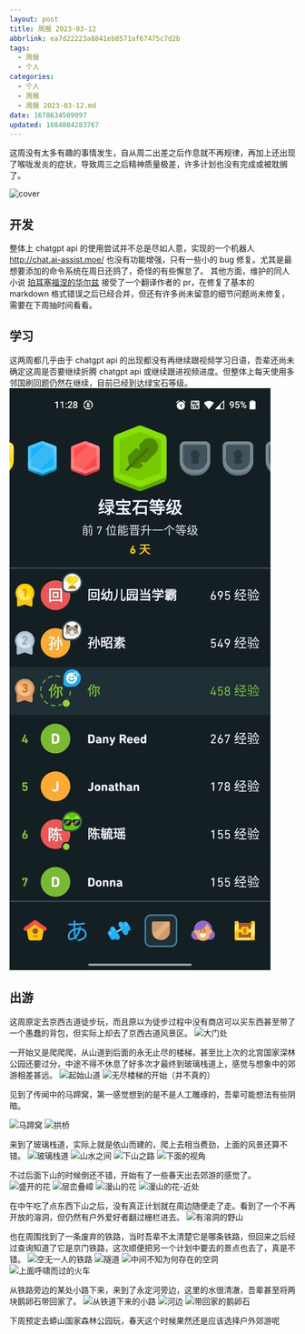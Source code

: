 ```yaml
---
layout: post
title: 周报 2023-03-12
abbrlink: ea7d22223a8841eb8571af67475c7d2b
tags:
  - 周报
  - 个人
categories:
  - 个人
  - 周报
  - 周报 2023-03-12.md
date: 1678634509997
updated: 1684084283767
---
```


这周没有太多有趣的事情发生，自从周二出差之后作息就不再规律，再加上还出现了喉咙发炎的症状，导致周三之后精神质量极差，许多计划也没有完成或被耽搁了。

![cover](https://image-proxy.rxliuli.com/?url=https://lh3.googleusercontent.com/pw/AMWts8AxGkMGIykx8pozqolOwSQTVW0oJZUFD7v8YcbFr4TOzkRZOaXFF_0sKZ1qBSj2hVTb8ZboUXD-1C8FVvqFJNsqWSVA52qjpvVnYlmxqfhVmu_q_WZpKgFD7J7HsGFIrTXSrhRDY455jLspd_mniUxj=w1003-h1337-no)

## 开发

整体上 chatgpt api 的使用尝试并不总是尽如人意，实现的一个机器人 <http://chat.ai-assist.moe/> 也没有功能增强，只有一些小的 bug 修复。尤其是最想要添加的命令系统在周日还鸽了，奇怪的有些懈怠了。
其他方面，维护的同人小说 [珀耳塞福涅的华尔兹](https://persephone-s-waltz.liuli.moe/) 接受了一个翻译作者的 pr，在修复了基本的 markdown 格式错误之后已经合并，但还有许多尚未留意的细节问题尚未修复，需要在下周抽时间看看。

## 学习

这两周都几乎由于 chatgpt api 的出现都没有再继续跟视频学习日语，吾辈还尚未确定这周是否要继续折腾 chatgpt api 或继续跟进视频进度。但整体上每天使用多邻国刷回题仍然在继续，目前已经到达绿宝石等级。
![image.jpg](/resources/3089b46df2a94d5abe949d9782448cb0.jpg)

## 出游

这周原定去京西古道徒步玩，而且原以为徒步过程中没有商店可以买东西甚至带了一个愚蠢的背包，但实际上却去了京西古道风景区。
![大门处](https://image-proxy.rxliuli.com/?url=https://lh3.googleusercontent.com/pw/AMWts8ARbzdXx6cGu0MQyYbohIRFO7uQ_5N3CbxH9p-zifilUoL9bQGgP37VCqiH7DHzuY9cYzAqsuJn7bsoBqmlIdK2Gp7UhkTiZhRwYMb5Kb4w9VPNy9kc84BejGEHZSttpX5-vuEh-l2t2ECe-HoRnzwi=w1783-h1337-no)

一开始又是爬爬爬，从山道到后面的永无止尽的楼梯，甚至比上次的北宫国家深林公园还要过分，中途不得不休息了好多次才最终到玻璃栈道上，感觉与想象中的郊游相差甚远。
![起始山道](https://image-proxy.rxliuli.com/?url=https://lh3.googleusercontent.com/pw/AMWts8B5Ak97ZPEFBs9y2r7-hYkVddwfXwl5drYrBpiwg9ORKOaBd0skIO8vfVzxKc2WiSkJFV87JsHgpmwPpHQQHvzpGR14oAeCFD_tR4BJQfxIsNCBJ9vGMTI22CIxv2NndT8M6zTb_C3eVCn7EMw-AKa4=w1003-h1337-no)
![无尽楼梯的开始（并不真的）](https://image-proxy.rxliuli.com/?url=https://lh3.googleusercontent.com/pw/AMWts8ATZPAZrVVd2G6CDD5n5eSjSzbY-oDTghEjE0Ej2eSNh9OsSviTENlrOETWlrneWoB2plSyIOhTLVBDfCOjP2LVgH4Oyaa0OjXQBfTMZIZC3ZhdvQE0D2JobecnxvYJ7a_zb-xLhj2ckKa1Nedt4P3Z=w1003-h1337-no)

见到了传闻中的马蹄窝，第一感觉想到的是不是人工雕琢的，吾辈可能想法有些阴暗。

![马蹄窝](https://image-proxy.rxliuli.com/?url=https://lh3.googleusercontent.com/pw/AMWts8A3Eh8ztTp7Ft0h1NZzi10qkSgEEYePx6fyyY3dxsYBhS_n7YHdq25L8Wx9dCYc_GotKKPrq-OCSA75rxtPmCY563U0lbKri2j05PVlM6gclYWksf9G2inQ04rxn88Gbpj1rUKoqJ81oLx2IaTA2cIx=w1003-h1337-no)
![拱桥](https://image-proxy.rxliuli.com/?url=https://lh3.googleusercontent.com/pw/AMWts8DzZsVXpKNDlcxXx2NPDuu4L7gvaI9vgq_EnRpp61IgwHPz9ItHtJl8dnmRK8MPdZ1rbhTH1mRYVZD0xnjFjZFsT00QmHdz1gTV7zullghEODHQhR4uZcyaWn0w4Uodt33oLvxor6DA5raNTC1EuzLK=w1003-h1337-no)

来到了玻璃栈道，实际上就是依山而建的，爬上去相当费劲，上面的风景还算不错。
![玻璃栈道](https://image-proxy.rxliuli.com/?url=https://lh3.googleusercontent.com/pw/AMWts8AmCKHcFM8TaDosAv7-g1T6RHk_ejJmt6pAWdCR46uZdYU2tntsN9xg3XvrMrshLj4rPhE6friHL4FlLR6nlmjOymtrZJvXeXzNmK5eCtdTzvk1t3Holbmc3vTZpE8LZisNRkxudK-LMDG-5vx9Q0so=w1783-h1337-no)
![山水之间](https://image-proxy.rxliuli.com/?url=https://lh3.googleusercontent.com/pw/AMWts8C3UImpFIpTbphfs1y4APnJPi2B9M7f-MMtbjTQe9HiWoCukuguclgojJwUQtqI3vCgxgRsFBq0FzH8orVe-_s5joyYevneiNNlqC5TlTWdNFttDrHPGxipdO2vI6ep7QOIA3xuYYiH3hM6hEOQy5Kw=w1003-h1337-no)
![下山之路](https://image-proxy.rxliuli.com/?url=https://lh3.googleusercontent.com/pw/AMWts8AF8332omBgIQVjsChANLXEgVQG2Y5tZH5X1sYpimNHcCb-jrYdXKa0htGun984hDx-R_yoHk2FM27rvbTgdJLhFjsHpys4CWXN3b4wAfr8ci6MISsECYjlE9LH6n_bM5BsJ1MVoYP24_mm51LuJewJ=w1783-h1337-no)
![下面的视角](https://image-proxy.rxliuli.com/?url=https://lh3.googleusercontent.com/pw/AMWts8DUa5jEzBR9QsDfjViHLzuqXhnZhJ9nzXuDfwE63mdQ-l_cMrU8lkGyv8wmRfVFNCfKrrL3JtVeXykLVheUDru59b-3K6_byKEAhg0t6N7_--KF8S3AaxoXLewzN0zqVAosCnOUzRAPq0YCkCi1n_ip=w1783-h1337-no)

不过后面下山的时候倒还不错，开始有了一些春天出去郊游的感觉了。
![盛开的花](https://image-proxy.rxliuli.com/?url=https://lh3.googleusercontent.com/pw/AMWts8AxGkMGIykx8pozqolOwSQTVW0oJZUFD7v8YcbFr4TOzkRZOaXFF_0sKZ1qBSj2hVTb8ZboUXD-1C8FVvqFJNsqWSVA52qjpvVnYlmxqfhVmu_q_WZpKgFD7J7HsGFIrTXSrhRDY455jLspd_mniUxj=w1003-h1337-no)
![层峦叠嶂](https://image-proxy.rxliuli.com/?url=https://lh3.googleusercontent.com/pw/AMWts8Bw3bug6GlhFa1SI1lePoF2ALBtoMLG4E4U_wdMoRos0TH7vvQ67iSUuHXnFoPWWqZvVWuHvX0Vc04gTyGRgLF9ECJ2fwYOA0zLiOlMltNbnAksL_fScZ2EjJj3pFOHq6XDQq0X3l0ij6oysnq9IIoj=w1783-h1337-no)
![漫山的花](https://image-proxy.rxliuli.com/?url=https://lh3.googleusercontent.com/pw/AMWts8B5Y7_mgadWml1qL5EBTLMvTdKw1fQZlNGcyCE-OuQu9ubxNnFE5FHNP6ThupdpLQekh72TyZE3qId87N3TUKwQW_hnNHvXCYaD33EtTHp0r-4nFgQBRSALU8uZYwff44c3FFKdSJJLbKOxgd7h8mvq=w1783-h1337-no)
![漫山的花-近处](https://image-proxy.rxliuli.com/?url=https://lh3.googleusercontent.com/pw/AMWts8C4CGS8IazHXebkIQtgyRkSE39tuTZbFxPNdUGQvodcaMMB5Q2zOKTiCTDVxCn5FnVkTifGbPs3FUitKSuA8VcgkYr62tHr9GaWMwqjNwOuka6Pnk-Z9dC9iVMtQCsDpJSpLfFS5-8jSu-qBcTF0j6Q=w1783-h1337-no)

在中午吃了点东西下山之后，没有真正计划就在周边随便走了走。看到了一个不再开放的溶洞，但仍然有户外爱好者翻过栅栏进去。
![有溶洞的野山](https://image-proxy.rxliuli.com/?url=https://lh3.googleusercontent.com/pw/AMWts8BTPJ-13t8a0dhHSN22DbZY3KTITktBkrPDYoW_Pyakf1MZbXFjFBv6TpA6BMLLA5IO9RJDrT3bhHQyswmtBzUcFWc6AgC6_73Tt-oRLLHmNpiItWCJzCUBwJ8NnmQ4kcvCGgeTdJczleVZfW-quKxW=w1003-h1337-no)

也在周围找到了一条废弃的铁路，当时吾辈不太清楚它是哪条铁路，但回来之后经过查询知道了它是京门铁路，这次顺便把另一个计划中要去的景点也去了，真是不错。
![空无一人的铁路](https://image-proxy.rxliuli.com/?url=https://lh3.googleusercontent.com/pw/AMWts8AklW7Or1_BLUCK70KOYMC9bINBqKZmlcUqWgSCogMqJCQJoxAonDFd4vjq5JL0dLonDSOXrmiWuLX5AiFRsjQG4PCDc-oc04DQpIfnccSlAO9mhrjWmDdEy8OAZUutDVsMeZIpP0zkQdnkPtvmJDh6=w1003-h1337-no)
![隧道](https://image-proxy.rxliuli.com/?url=https://lh3.googleusercontent.com/pw/AMWts8CIFW703hHDFWdxd274cldG84wp6Edgy-BaQmQE8dKOBNmmALxHA9IZGnYhEp1eELkhRfRX5JgfJyoP42p-7u4q7kj_hhe0uIsPVXNzcGYWdXn4BBZXPrkbRrntJXKQoD6pYa9F71uFeu7a0CIaMsuQ=w1003-h1337-no)
![中间不知为何存在的空洞](https://image-proxy.rxliuli.com/?url=https://lh3.googleusercontent.com/pw/AMWts8AjabrHn_kvWnBYn175hisjKJMxWrRcBhANLbuVXj19DU3xzd40W4PZsojx3bAQBgJcLC7tfB4uRjsVOi40STur4iKhNvNXFTTUdGMx_sTR0VorlUJ_fwZObRGb-hDavQrckPbH5oX_piTq8ShJ_E06=w1003-h1337-no)
![上面呼啸而过的火车](https://image-proxy.rxliuli.com/?url=https://lh3.googleusercontent.com/pw/AMWts8B47kRaAKmZ2iT0DSBb1f40e_h5NzhAx4AP-qXvjXiv5wOIvzxEMpVmeyboi1aCQfLKilTYCP619H1iBPC7K1pNMCgdjP7Z7gPRCMIDAXAQK_h-qvvCF_fukTEnkGu6_weHo0IQ39qGQpGx5nWb1t9K=w1783-h1337-no)

从铁路旁边的某处小路下来，来到了永定河旁边，这里的水很清澈，吾辈甚至将两块鹅卵石带回家了。
![从铁道下来的小路](https://image-proxy.rxliuli.com/?url=https://lh3.googleusercontent.com/pw/AMWts8BVsEtOZi3UxGmCYhcb1CEed4tCznXW6-dlkUDsCUUbZPe-ux1SzPp10gkrf4eMuQdoPf5JcDJGWZD338PjX18RPgJ5EX1o1i6IENd09O6XKcn71-kPqTxSKnmiWF26wHlApv0bnM7iFvQGoUvkVtuC=w1003-h1337-no)
![河边](https://image-proxy.rxliuli.com/?url=https://lh3.googleusercontent.com/pw/AMWts8AFsAtonKwH7V-kdpEiF4HiCJtMZSzqhR4-dCSuysk-pO8R9_nGu4dJfFgK606exd09Yj8_ZezXnyKfkIXmaBogeNiHA7uCaIbjzkVrYM7BszxllVwimxwMEEUHFvrIeHnPayaF266dXrfPbnL2ly2O=w1783-h1337-no)
![带回家的鹅卵石](https://image-proxy.rxliuli.com/?url=https://lh3.googleusercontent.com/pw/AMWts8AtjNjzjppbPicFBQtthwHhps1xBdUU3ccb86lrH977XftYmx1wR9wneeTieKuSqmEz4veRhWKWc5xtyuZvzJY8Qs_0a6G8xidhW8qPBZDxZU5ZccLwuuYmxUNXBcy4RIgPb7HlBGFw4FIy_xa_JqBa=w1783-h1337-no)

下周预定去蟒山国家森林公园玩，春天这个时候果然还是应该选择户外郊游呢
